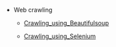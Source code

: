   - Web crawling
 
    - [Crawling_using_Beautifulsoup](https://youtu.be/rvlU7fwHqRc) 
    
    - [Crawling_using_Selenium](https://youtu.be/zX2kJZfNauw) 
